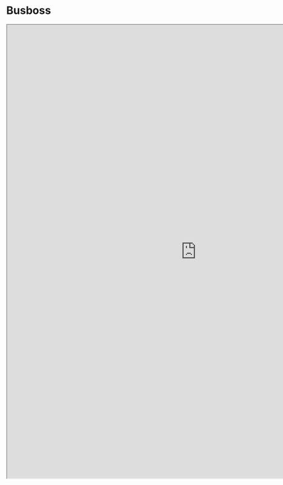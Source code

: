 # Busboss
<html>
<body>
    <div style="height:1200px;width:1000px">
        <iframe src="https://Apps.busboss.com/test/studentpatrol" style="height:1200px;width:1000px">
            <p>Your browser does not support iframes.</p>
        </iframe>
    </div>

</body>
</html>
